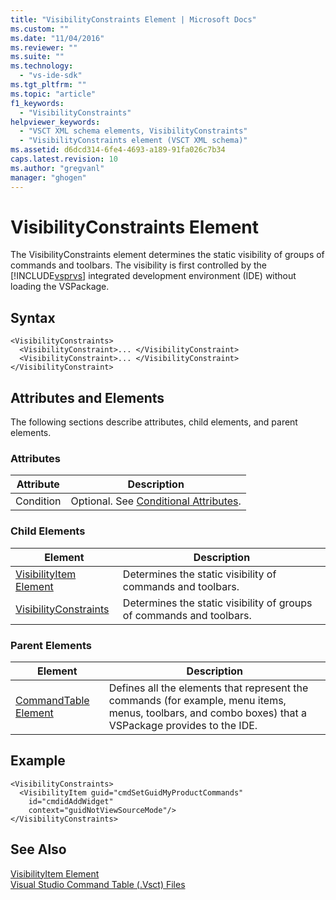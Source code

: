 ```yaml
---
title: "VisibilityConstraints Element | Microsoft Docs"
ms.custom: ""
ms.date: "11/04/2016"
ms.reviewer: ""
ms.suite: ""
ms.technology: 
  - "vs-ide-sdk"
ms.tgt_pltfrm: ""
ms.topic: "article"
f1_keywords: 
  - "VisibilityConstraints"
helpviewer_keywords: 
  - "VSCT XML schema elements, VisibilityConstraints"
  - "VisibilityConstraints element (VSCT XML schema)"
ms.assetid: d6dcd314-6fe4-4693-a189-91fa026c7b34
caps.latest.revision: 10
ms.author: "gregvanl"
manager: "ghogen"
---
```

# VisibilityConstraints Element
The VisibilityConstraints element determines the static visibility of groups of commands and toolbars. The visibility is first controlled by the [!INCLUDE[vsprvs](../code-quality/includes/vsprvs_md.md)] integrated development environment (IDE) without loading the VSPackage.  
  
## Syntax  
  
```  
<VisibilityConstraints>  
  <VisibilityConstraint>... </VisibilityConstraint>  
  <VisibilityConstraint>... </VisibilityConstraint>  
</VisibilityConstraint>  
```  
  
## Attributes and Elements  
 The following sections describe attributes, child elements, and parent elements.  
  
### Attributes  
  
|Attribute|Description|  
|---------------|-----------------|  
|Condition|Optional. See [Conditional Attributes](../extensibility/vsct-xml-schema-conditional-attributes.md).|  
  
### Child Elements  
  
|Element|Description|  
|-------------|-----------------|  
|[VisibilityItem Element](../extensibility/visibilityitem-element.md)|Determines the static visibility of commands and toolbars.|  
|[VisibilityConstraints](../extensibility/visibilityconstraints-element.md)|Determines the static visibility of groups of commands and toolbars.|  
  
### Parent Elements  
  
|Element|Description|  
|-------------|-----------------|  
|[CommandTable Element](../extensibility/commandtable-element.md)|Defines all the elements that represent the commands (for example, menu items, menus, toolbars, and combo boxes) that a VSPackage provides to the IDE.|  
  
## Example  
  
```  
<VisibilityConstraints>  
  <VisibilityItem guid="cmdSetGuidMyProductCommands"     id="cmdidAddWidget"  
    context="guidNotViewSourceMode"/>  
</VisibilityConstraints>  
```  
  
## See Also  
 [VisibilityItem Element](../extensibility/visibilityitem-element.md)   
 [Visual Studio Command Table (.Vsct) Files](../extensibility/internals/visual-studio-command-table-dot-vsct-files.md)